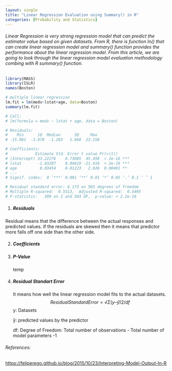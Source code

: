 ```yaml
---
layout: single
title: "Linear Regression Evaluation using Summary() in R"
categories: [Probability and Statistics]
---
```




###### Linear Regression is very strong regression model that can predict the estimator value based on given datasets. From R, there is function  ln() that can create linear regression model and summary() function provides the performance about the linear regression model. From this article, we are going to look through the linear regression model evaluation methodology combing with R summary() function.



```R
library(MASS)
library(ISLR)
names(Boston)

# multiple linear regression
lm.fit = lm(medv~lstat+age, data=Boston)
summary(lm.fit)
```



```R
# Call:
# lm(formula = medv ~ lstat + age, data = Boston)

# Residuals:
#    Min      1Q  Median      3Q     Max 
# -15.981  -3.978  -1.283   1.968  23.158 

# Coefficients:
#            Estimate Std. Error t value Pr(>|t|)    
# (Intercept) 33.22276    0.73085  45.458  < 2e-16 ***
# lstat       -1.03207    0.04819 -21.416  < 2e-16 ***
# age          0.03454    0.01223   2.826  0.00491 ** 
# ---
# Signif. codes:  0 ‘***’ 0.001 ‘**’ 0.01 ‘*’ 0.05 ‘.’ 0.1 ‘ ’ 1

# Residual standard error: 6.173 on 503 degrees of freedom
# Multiple R-squared:  0.5513,	Adjusted R-squared:  0.5495 
# F-statistic:   309 on 2 and 503 DF,  p-value: < 2.2e-16
```



1. ##### Residuals

Residual means that the difference between the actual responses and predicted values. If the residuals are skewed then it means that predictor more falls off one side than the other side.



2. ##### Coefficients



3. ##### P-Value

   temp

   

4. ##### Residual Standart Error

   It means how well the linear regression model fits to the actual datasets.
   $$
   Residual Standard Error = √Σ(y – ŷ)2/df
   $$
   y: Datasets

   ŷ: predicted values by the predictor

   df: Degree of Freedom: Total number of observations - Total number of model parameters -1



###### References:

https://feliperego.github.io/blog/2015/10/23/Interpreting-Model-Output-In-R

